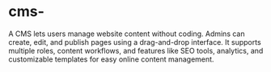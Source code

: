 # cms-
A CMS lets users manage website content without coding. Admins can create, edit, and publish pages using a drag-and-drop interface. It supports multiple roles, content workflows, and features like SEO tools, analytics, and customizable templates for easy online content management.

